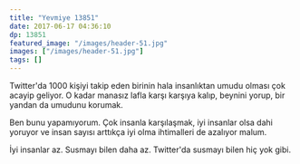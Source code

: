 ```yaml
---
title: "Yevmiye 13851"
date: 2017-06-17 04:36:10
dp: 13851
featured_image: "/images/header-51.jpg"
images: ["/images/header-51.jpg"]
tags: []
---
```



Twitter'da 1000 kişiyi takip eden birinin hala insanlıktan umudu olması çok
acayip geliyor. O kadar manasız lafla karşı karşıya kalıp, beynini yorup, bir
yandan da umudunu korumak. 

Ben bunu yapamıyorum. Çok insanla karşılaşmak, iyi insanlar olsa dahi yoruyor ve
insan sayısı arttıkça iyi olma ihtimalleri de azalıyor malum.

İyi insanlar az. Susmayı bilen daha az. Twitter'da susmayı bilen hiç yok gibi.


